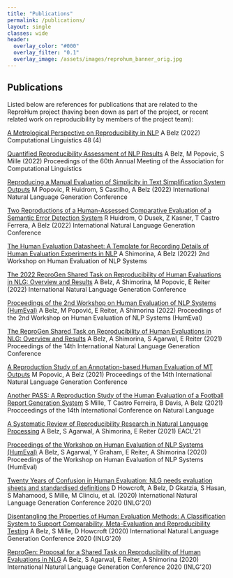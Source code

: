```yaml
---
title: "Publications"
permalink: /publications/
layout: single
classes: wide
header:
  overlay_color: "#000"
  overlay_filter: "0.1"
  overlay_image: /assets/images/reprohum_banner_orig.jpg
---
```


## Publications
Listed below are references for publications that are related to the ReproHum project (having been down as part of the project, or recent related work on reproducibility by members of the project team):

[A Metrological Perspective on Reproducibility in NLP](https://scholar.google.co.uk/citations?view_op=view_citation&hl=en&user=trwwiW4AAAAJ&sortby=pubdate&authuser=2&citation_for_view=trwwiW4AAAAJ:N5tVd3kTz84C)
A Belz (2022)
Computational Linguistics 48 (4)

[Quantified Reproducibility Assessment of NLP Results](https://scholar.google.co.uk/citations?view_op=view_citation&hl=en&user=trwwiW4AAAAJ&sortby=pubdate&authuser=2&citation_for_view=trwwiW4AAAAJ:5awf1xo2G04C)
A Belz, M Popovic, S Mille (2022)
Proceedings of the 60th Annual Meeting of the Association for Computational Linguistics

[Reproducing a Manual Evaluation of Simplicity in Text Simplification System Outputs](https://scholar.google.co.uk/citations?view_op=view_citation&hl=en&user=trwwiW4AAAAJ&sortby=pubdate&authuser=2&citation_for_view=trwwiW4AAAAJ:dQ2og3OwTAUC)
M Popovic, R Huidrom, S Castilho, A Belz (2022)
International Natural Language Generation Conference

[Two Reproductions of a Human-Assessed Comparative Evaluation of a Semantic Error Detection System](https://scholar.google.co.uk/citations?view_op=view_citation&hl=en&user=trwwiW4AAAAJ&sortby=pubdate&authuser=2&citation_for_view=trwwiW4AAAAJ:hkOj_22Ku90C)
R Huidrom, O Dusek, Z Kasner, T Castro Ferrera, A Belz (2022)
International Natural Language Generation Conference

[The Human Evaluation Datasheet: A Template for Recording Details of Human Evaluation Experiments in NLP](https://scholar.google.co.uk/citations?view_op=view_citation&hl=en&user=trwwiW4AAAAJ&sortby=pubdate&authuser=2&citation_for_view=trwwiW4AAAAJ:PR6Y55bgFSsC)
A Shimorina, A Belz (2022)
2nd Workshop on Human Evaluation of NLP Systems

[The 2022 ReproGen Shared Task on Reproducibility of Human Evaluations in NLG: Overview and Results](https://scholar.google.co.uk/citations?view_op=view_citation&hl=en&user=trwwiW4AAAAJ&sortby=pubdate&authuser=2&citation_for_view=trwwiW4AAAAJ:1yQoGdGgb4wC)
A Belz, A Shimorina, M Popovic, E Reiter (2022)
International Natural Language Generation Conference

[Proceedings of the 2nd Workshop on Human Evaluation of NLP Systems (HumEval)](https://scholar.google.co.uk/citations?view_op=view_citation&hl=en&user=trwwiW4AAAAJ&sortby=pubdate&authuser=2&citation_for_view=trwwiW4AAAAJ:VL0QpB8kHFEC)
A Belz, M Popović, E Reiter, A Shimorina (2022)
Proceedings of the 2nd Workshop on Human Evaluation of NLP Systems (HumEval)

[The ReproGen Shared Task on Reproducibility of Human Evaluations in NLG: Overview and Results](https://scholar.google.co.uk/citations?view_op=view_citation&hl=en&user=trwwiW4AAAAJ&sortby=pubdate&authuser=2&citation_for_view=trwwiW4AAAAJ:tkaPQYYpVKoC)
A Belz, A Shimorina, S Agarwal, E Reiter (2021)
Proceedings of the 14th International Natural Language Generation Conference

[A Reproduction Study of an Annotation-based Human Evaluation of MT Outputs](https://scholar.google.co.uk/citations?view_op=view_citation&hl=en&user=trwwiW4AAAAJ&sortby=pubdate&authuser=2&citation_for_view=trwwiW4AAAAJ:Y5dfb0dijaUC)
M Popovic, A Belz (2021)
Proceedings of the 14th International Natural Language Generation Conference

[Another PASS: A Reproduction Study of the Human Evaluation of a Football Report Generation System](https://scholar.google.co.uk/citations?view_op=view_citation&hl=en&user=trwwiW4AAAAJ&sortby=pubdate&authuser=2&citation_for_view=trwwiW4AAAAJ:eMMeJKvmdy0C)
S Mille, T Castro Ferreira, B Davis, A Belz (2021)
Procceedings of the 14th International Conference on Natural Language

[A Systematic Review of Reproducibility Research in Natural Language Processing](https://scholar.google.co.uk/citations?view_op=view_citation&hl=en&user=trwwiW4AAAAJ&sortby=pubdate&authuser=2&citation_for_view=trwwiW4AAAAJ:t6usbXjVLHcC)
A Belz, S Agarwal, A Shimorina, E Reiter (2021)
EACL'21

[Proceedings of the Workshop on Human Evaluation of NLP Systems (HumEval)](https://scholar.google.co.uk/citations?view_op=view_citation&hl=en&user=trwwiW4AAAAJ&sortby=pubdate&authuser=2&citation_for_view=trwwiW4AAAAJ:WA5NYHcadZ8C)
A Belz, S Agarwal, Y Graham, E Reiter, A Shimorina (2020)
Proceedings of the Workshop on Human Evaluation of NLP Systems (HumEval)

[Twenty Years of Confusion in Human Evaluation: NLG needs evaluation sheets and standardised definitions](https://scholar.google.co.uk/citations?view_op=view_citation&hl=en&user=trwwiW4AAAAJ&sortby=pubdate&authuser=2&citation_for_view=trwwiW4AAAAJ:wbdj-CoPYUoC)
D Howcroft, A Belz, D Gkatzia, S Hasan, S Mahamood, S Mille, M Clinciu, et al. (2020)
International Natural Language Generation Conference 2020 (INLG'20)

[Disentangling the Properties of Human Evaluation Methods: A Classification System to Support Comparability, Meta-Evaluation and Reproducibility Testing](https://scholar.google.co.uk/citations?view_op=view_citation&hl=en&user=trwwiW4AAAAJ&cstart=20&pagesize=80&sortby=pubdate&authuser=2&citation_for_view=trwwiW4AAAAJ:J-pR_7NvFogC)
A Belz, S Mille, D Howcroft (2020)
International Natural Language Generation Conference 2020 (INLG'20)

[ReproGen: Proposal for a Shared Task on Reproducibility of Human Evaluations in NLG](https://scholar.google.co.uk/citations?view_op=view_citation&hl=en&user=trwwiW4AAAAJ&sortby=pubdate&authuser=2&citation_for_view=trwwiW4AAAAJ:5ugPr518TE4C)
A Belz, S Agarwal, E Reiter, A Shimorina (2020)
International Natural Language Generation Conference 2020 (INLG'20)

